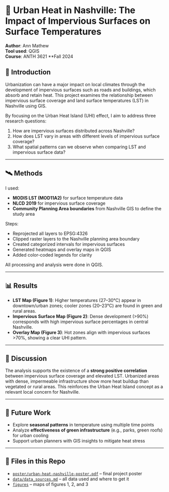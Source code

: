 # 🌇 Urban Heat in Nashville: The Impact of Impervious Surfaces on Surface Temperatures

**Author**: Ann Mathew  
**Tool used**: QGIS  
**Course**: ANTH 3621
**Fall 2024

## 📌 Introduction

Urbanization can have a major impact on local climates through the development of impervious surfaces such as roads and buildings, which absorb and retain heat. This project examines the relationship between impervious surface coverage and land surface temperatures (LST) in Nashville using GIS.

By focusing on the Urban Heat Island (UHI) effect, I aim to address three research questions:
1. How are impervious surfaces distributed across Nashville?
2. How does LST vary in areas with different levels of impervious surface coverage?
3. What spatial patterns can we observe when comparing LST and impervious surface data?

---

## 🛰️ Methods

I used:
- **MODIS LST (MOD11A2)** for surface temperature data
- **NLCD 2019** for impervious surface coverage
- **Community Planning Area boundaries** from Nashville GIS to define the study area

Steps:
- Reprojected all layers to EPSG:4326
- Clipped raster layers to the Nashville planning area boundary
- Created categorized intervals for impervious surfaces
- Generated heatmaps and overlay maps in QGIS
- Added color-coded legends for clarity

All processing and analysis were done in QGIS.

---

## 📊 Results

- **LST Map (Figure 1)**: Higher temperatures (27–30°C) appear in downtown/urban zones; cooler zones (20–23°C) are found in green and rural areas.
- **Impervious Surface Map (Figure 2)**: Dense development (>90%) corresponds with high impervious surface percentages in central Nashville.
- **Overlay Map (Figure 3)**: Hot zones align with impervious surfaces >70%, showing a clear UHI pattern.

---

## 💬 Discussion

The analysis supports the existence of a **strong positive correlation** between impervious surface coverage and elevated LST. Urbanized areas with dense, impermeable infrastructure show more heat buildup than vegetated or rural areas. This reinforces the Urban Heat Island concept as a relevant local concern for Nashville.

---

## 🌱 Future Work

- Explore **seasonal patterns** in temperature using multiple time points
- Analyze **effectiveness of green infrastructure** (e.g., parks, green roofs) for urban cooling
- Support urban planners with GIS insights to mitigate heat stress

---

## 📂 Files in this Repo

- [`poster/urban-heat-nashville-poster.pdf`](poster/urban-heat-nashville-poster.pdf) – final project poster
- [`data/data_sources.md`](data/data_sources.md) – all data used and where to get it
- [`figures`](figures) – maps of figures 1, 2, and 3
